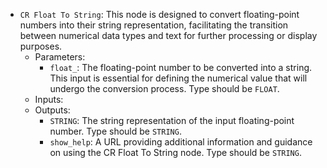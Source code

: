 - `CR Float To String`: This node is designed to convert floating-point numbers into their string representation, facilitating the transition between numerical data types and text for further processing or display purposes.
    - Parameters:
        - `float_`: The floating-point number to be converted into a string. This input is essential for defining the numerical value that will undergo the conversion process. Type should be `FLOAT`.
    - Inputs:
    - Outputs:
        - `STRING`: The string representation of the input floating-point number. Type should be `STRING`.
        - `show_help`: A URL providing additional information and guidance on using the CR Float To String node. Type should be `STRING`.
